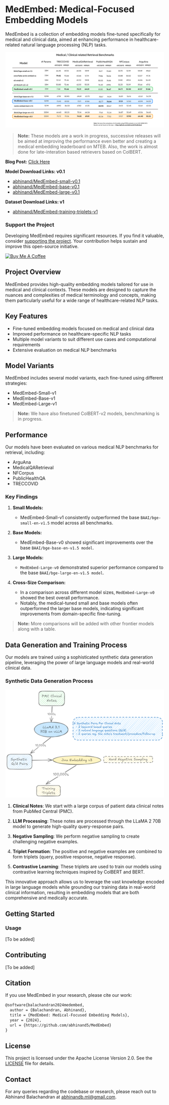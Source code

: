 # MedEmbed: Medical-Focused Embedding Models

MedEmbed is a collection of embedding models fine-tuned specifically for medical and clinical data, aimed at enhancing performance in healthcare-related natural language processing (NLP) tasks.

![benchmark-comparison](./assets/MedEmbed-Bench.png)

> **Note:** These models are a work in progress, successive releases will be aimed at improving the performance even better and creating a medical embedding leaderboard on MTEB. Also, the work is almost done for late-interation based retrievers based on ColBERT.

**Blog Post:** [Click Here](https://huggingface.co/blog/abhinand/medembed-finetuned-embedding-models-for-medical-ir)

**Model Download Links: v0.1**
- [abhinand/MedEmbed-small-v0.1](https://huggingface.co/abhinand/MedEmbed-small-v0.1)
- [abhinand/MedEmbed-base-v0.1](https://huggingface.co/abhinand/MedEmbed-base-v0.1)
- [abhinand/MedEmbed-large-v0.1](https://huggingface.co/abhinand/MedEmbed-large-v0.1)

**Dataset Download Links: v1**
- [abhinand/MedEmbed-training-triplets-v1](https://huggingface.co/datasets/abhinand/MedEmbed-training-triplets-v1)

### Support the Project

Developing MedEmbed requires significant resources. If you find it valuable, consider [supporting the project](https://www.buymeacoffee.com/abhinand.b). Your contribution helps sustain and improve this open-source initiative.

[![Buy Me A Coffee](https://www.buymeacoffee.com/assets/img/custom_images/orange_img.png)](https://www.buymeacoffee.com/abhinand.b)

## Project Overview

MedEmbed provides high-quality embedding models tailored for use in medical and clinical contexts. These models are designed to capture the nuances and complexities of medical terminology and concepts, making them particularly useful for a wide range of healthcare-related NLP tasks.

## Key Features

- Fine-tuned embedding models focused on medical and clinical data
- Improved performance on healthcare-specific NLP tasks
- Multiple model variants to suit different use cases and computational requirements
- Extensive evaluation on medical NLP benchmarks

## Model Variants

MedEmbed includes several model variants, each fine-tuned using different strategies:

- MedEmbed-Small-v1
- MedEmbed-Base-v1
- MedEmbed-Large-v1

> **Note:** We have also finetuned ColBERT-v2 models, benchmarking is in progress.

## Performance

Our models have been evaluated on various medical NLP benchmarks for retrieval, including:

- ArguAna
- MedicalQARetrieval
- NFCorpus
- PublicHealthQA
- TRECCOVID

### Key Findings

1. **Small Models:**
   - MedEmbed-Small-v1 consistently outperformed the base `BAAI/bge-small-en-v1.5` model across all benchmarks.

2. **Base Models:**
   - MedEmbed-Base-v0 showed significant improvements over the base `BAAI/bge-base-en-v1.5 model`.

3. **Large Models:**
   - `MedEmbed-Large-v0` demonstrated superior performance compared to the base `BAAI/bge-large-en-v1.5 model`.

4. **Cross-Size Comparison:**
   - In a comparison across different model sizes, `MedEmbed-Large-v0` showed the best overall performance.
   - Notably, the medical-tuned small and base models often outperformed the larger base models, indicating significant improvements from domain-specific fine-tuning.

> **Note:** More comparisons will be added with other frontier models along with a table.

## Data Generation and Training Process

Our models are trained using a sophisticated synthetic data generation pipeline, leveraging the power of large language models and real-world clinical data.

### Synthetic Data Generation Process

![Data generation flow](./assets/datagen.png)

1. **Clinical Notes**: We start with a large corpus of patient data clinical notes from PubMed Central (PMC).

2. **LLM Processing**: These notes are processed through the LLaMA 2 70B model to generate high-quality query-response pairs.

3. **Negative Sampling**: We perform negative sampling to create challenging negative examples.

4. **Triplet Formation**: The positive and negative examples are combined to form triplets (query, positive response, negative response).

5. **Contrastive Learning**: These triplets are used to train our models using contrastive learning techniques inspired by ColBERT and BERT.

This innovative approach allows us to leverage the vast knowledge encoded in large language models while grounding our training data in real-world clinical information, resulting in embedding models that are both comprehensive and medically accurate.

## Getting Started

### Usage

[To be added]

## Contributing
[To be added]

## Citation

If you use MedEmbed in your research, please cite our work:

```
@software{balachandran2024medembed,
  author = {Balachandran, Abhinand},
  title = {MedEmbed: Medical-Focused Embedding Models},
  year = {2024},
  url = {https://github.com/abhinand5/MedEmbed}
}
```

## License

This project is licensed under the Apache License Version 2.0. See the [LICENSE](LICENSE) file for details.

## Contact

For any queries regarding the codebase or research, please reach out to Abhinand Balachandran at abhinandb.ml@gmail.com.
